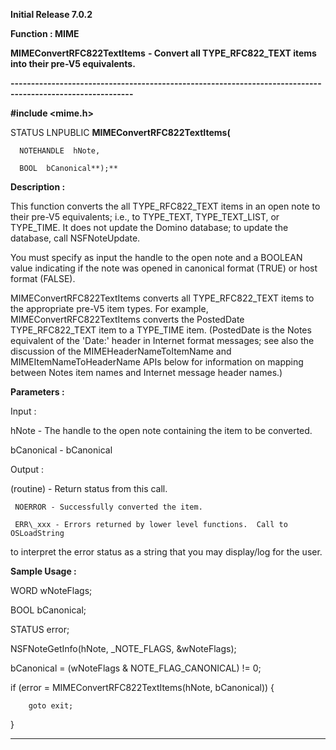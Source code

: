 




<!--
 /\* Font Definitions \*/
 @font-face
 {font-family:Courier;
 panose-1:2 7 4 9 2 2 5 2 4 4;}
@font-face
 {font-family:Helv;
 panose-1:2 11 6 4 2 2 2 3 2 4;}
@font-face
 {font-family:"Cambria Math";
 panose-1:2 4 5 3 5 4 6 3 2 4;}
 /\* Style Definitions \*/
 p.MsoNormal, li.MsoNormal, div.MsoNormal
 {margin-top:0cm;
 margin-right:0cm;
 margin-bottom:8.0pt;
 margin-left:0cm;
 line-height:107%;
 font-size:11.0pt;
 font-family:"Calibri",sans-serif;}
.MsoChpDefault
 {font-size:11.0pt;}
.MsoPapDefault
 {margin-bottom:8.0pt;
 line-height:107%;}
 /\* Page Definitions \*/
 @page WordSection1
 {size:612.0pt 792.0pt;
 margin:72.0pt 72.0pt 72.0pt 72.0pt;}
div.WordSection1
 {page:WordSection1;}
-->




**Initial Release 7.0.2**



**Function : MIME**



**MIMEConvertRFC822TextItems** **- Convert
all TYPE\_RFC822\_TEXT items into their pre-V5 equivalents.**


**----------------------------------------------------------------------------------------------------------**



**#include <mime.h>**



STATUS
LNPUBLIC **MIMEConvertRFC822TextItems(**  

      NOTEHANDLE  hNote,  

      BOOL  bCanonical**);**



**Description :**



This
function converts the all TYPE\_RFC822\_TEXT items in an open note to their
pre-V5 equivalents; i.e., to TYPE\_TEXT, TYPE\_TEXT\_LIST, or TYPE\_TIME.    It
does not update the Domino database; to update the database, call
NSFNoteUpdate.


 


You must
specify as input the handle to the open note and a BOOLEAN value indicating if
the note was opened in canonical format (TRUE) or host format (FALSE).


 


MIMEConvertRFC822TextItems
converts all TYPE\_RFC822\_TEXT items to the appropriate pre-V5 item types.  For
example, MIMEConvertRFC822TextItems converts the PostedDate TYPE\_RFC822\_TEXT
item to a TYPE\_TIME item.  (PostedDate is the Notes equivalent of the 'Date:'
header in Internet format messages; see also the discussion of the
MIMEHeaderNameToItemName and MIMEItemNameToHeaderName APIs below for
information on mapping between Notes item names and Internet message header
names.)


 


 


**Parameters :**



Input :  

hNote  -  The handle to the open note containing the item to be converted.  

  

bCanonical  -  bCanonical  

  




Output :  

(routine)  -  Return status from this call.  

     NOERROR - Successfully converted the item.  

     ERR\_xxx - Errors returned by lower level functions.  Call to OSLoadString
to interpret the error status as a string that you may display/log for the
user.  

  

  

  




 **Sample Usage :**


WORD wNoteFlags;


BOOL bCanonical;


STATUS error;


 


NSFNoteGetInfo(hNote,
\_NOTE\_FLAGS, &wNoteFlags);


 


bCanonical =
(wNoteFlags & NOTE\_FLAG\_CANONICAL) != 0;


 


if (error =
MIMEConvertRFC822TextItems(hNote, bCanonical)) {


        goto exit;


}


 


 




----------------------------------------------------------------------------------------------------------


 





